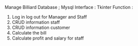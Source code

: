 Manage Billiard 
Database ; Mysql 
Interface : Tkinter
Function :
1. Log in log out for Manager and Staff
2. CRUD information staff
3. CRUD information customer
4. Calculate the bill
5. Calculate profit and salary for staff
